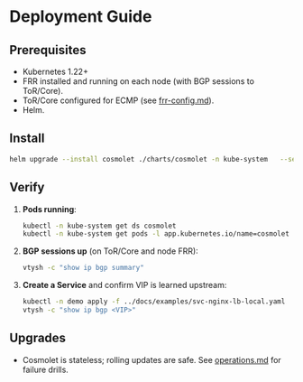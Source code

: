 
# Deployment Guide
## Prerequisites
- Kubernetes 1.22+
- FRR installed and running on each node (with BGP sessions to ToR/Core).
- ToR/Core configured for ECMP (see [frr-config.md](frr-config.md)).
- Helm.

## Install
```bash
helm upgrade --install cosmolet ./charts/cosmolet -n kube-system   --set config.bgp.asn=65001   --set securityContext.privileged=true
```

## Verify
1. **Pods running**:
   ```bash
   kubectl -n kube-system get ds cosmolet
   kubectl -n kube-system get pods -l app.kubernetes.io/name=cosmolet -o wide
   ```
2. **BGP sessions up** (on ToR/Core and node FRR):
   ```bash
   vtysh -c "show ip bgp summary"
   ```
3. **Create a Service** and confirm VIP is learned upstream:
   ```bash
   kubectl -n demo apply -f ../docs/examples/svc-nginx-lb-local.yaml
   vtysh -c "show ip bgp <VIP>"
   ```

## Upgrades
- Cosmolet is stateless; rolling updates are safe. See [operations.md](operations.md) for failure drills.
